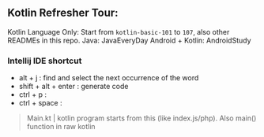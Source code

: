 ## Kotlin Refresher Tour:
Kotlin Language Only: Start from `kotlin-basic-101` to `107`, also other READMEs in this repo.
Java: JavaEveryDay
Android + Kotlin: AndroidStudy

### Intellij IDE shortcut
* alt + j : find and select the next occurrence of the word
* shift + alt + enter : generate code
* ctrl + p : 
* ctrl + space :

> Main.kt | kotlin program starts from this (like index.js/php). Also main() function in raw kotlin